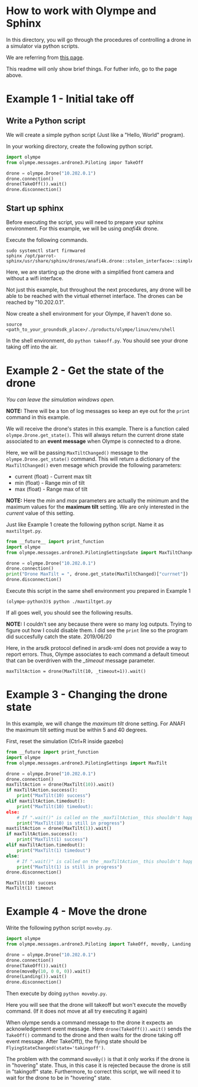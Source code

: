 # How to work with Olympe and Sphinx
In this directory, you will go through the procedures of controlling a drone in a simulator via python scripts.

We are referring from [this page](https://developer.parrot.com/docs/olympe/userguide.html).

This readme will only show brief things. For futher info, go to the page above.

# Example 1 - Initial take off
## Write a Python script
We will create a simple python script (Just like a "Hello, World" program).

In your working directory, create the following python script.
```python
import olympe
from olympe.messages.ardrone3.Piloting impor TakeOff

drone = olympe.Drone("10.202.0.1")
drone.connection()
drone(TakeOff()).wait()
drone.disconnection()
```

## Start up sphinx
Before executing the script, you will need to prepare your sphinx environment. For this example, we will be using _anafi4k_ drone.

Execute the following commands.
```
sudo systemctl start firmwared
sphinx /opt/parrot-sphinx/usr/share/sphinx/drones/anafi4k.drone::stolen_interface=::simple_front_cam=true
```

Here, we are starting up the drone with a simplified front camera and without a wifi interface.

Not just this example, but throughout the next procedures, any drone will be able to be reached with the virtual ethernet interface. The drones can be reached by "10.202.0.1".

Now create a shell environment for your Olympe, if haven't done so.
```
source <path_to_your_groundsdk_place>/./products/olympe/linux/env/shell
```

In the shell environment, do `python takeoff.py`.
You should see your drone taking off into the air.

# Example 2 - Get the state of the drone
_You can leave the simulation windows open._

__NOTE:__ There will be a ton of log messages so keep an eye out for the `print` command in this example.

We will receive the drone's states in this example. There is a function caled `olympe.Drone.get_state()`. This will always return the current drone state associated to an __event message__ when Olympe is connected to a drone.

Here, we will be passing `MaxTiltChanged()` message to the `olympe.Drone.get_state()` command. This will return a dictionary of the `MaxTiltChanged()` even mesage which provide the following parameters:
* current (float) - Current max tilt
* min (float) - Range min of tilt
* max (float) - Range max of tilt

__NOTE:__ Here the _min_ and _max_ parameters are actually the minimum and the maximum values for the __maximum tilt__ setting. We are only interested in the _current_ value of this setting.

Just like Example 1 create the following python script. Name it as `maxtiltget.py`.
```python
from __future__ import print_function
import olympe
from olympe.messages.ardrone3.PilotingSettingsSate import MaxTiltChanged

drone = olympe.Drone("10.202.0.1")
drone.connection()
print("Drone MaxTilt = ", drone.get_state(MaxTiltChanged)["currnet"])
drone.disconnection()
```

Execute this script in the same shell environment you prepared in Example 1
```
(olympe-python3)$ python ./maxtiltget.py
```

If all goes well, you should see the following results. 

__NOTE:__ I couldn't see any because there were so many log outputs. Trying to figure out how I could disable them. I did see the `print` line so the program did succesfully catch the state. 2019/06/20


Here, in the arsdk protocol defined in arsdk-xml does not provide a way to report errors. Thus, Olympe associates to each command a default timeout that can be overdriven with the *_timeout* message parameter.
```
maxTiltAction = drone(MaxTilt(10, _timeout=1)).wait()
```

# Example 3 - Changing the drone state

In this example, we will change the _maximum tilt_ drone setting.
For ANAFI the maximum tilt setting must be within 5 and 40 degrees.

First, reset the simulation (Ctrl+R inside gazebo)


```python
from __future import print_function
import olympe
from olympe.messages.ardrone3.PilotingSettings import MaxTilt

drone = olympe.Drone("10.202.0.1")
drone.connection()
maxTiltAction = drone(MaxTilt(10)).wait()
if maxTiltAction.success():
    print("MaxTilt(10) success")
elif maxtiltAction.timedout():
    print("MaxTilt(10) timedout):
else:
    # If ".wait()" is called on the _maxTiltAction_ this shouldn't happen
    print("MaxTilt(10) is still in progress")
maxtiltAction = drone(MaxTilt(1)).wait()
if maxTiltAction.success():
    print("MaxTilt(1) success")
elif maxTiltAction.timedout():
    print("MaxTilt(1) timedout")
else:
    # If ".wait()" is called on the _maxTiltAction_ this shouldn't happen
    print("MaxTilt(1) is still in progress")
drone.disconnection()
```


```
MaxTilt(10) success
MaxTilt(1) timeout
```

# Example 4 - Move the drone

Write the following python script `moveby.py`.
```python
import olympe
from olympe.messages.ardrone3.Piloting import TakeOff, moveBy, Landing

drone = olympe.Drone("10.202.0.1")
drone.connection()
drone(TakeOff()).wait()
drone(moveBy(10, 0 0, 0)).wait()
drone(Landing()).wait()
drone.disconnection()
```

Then execute by doing `python moveby.py`.

Here you will see that the drone will takeoff but won't execute the moveBy command. (If it does not move at all try executing it again)

When olympe sends a command message to the drone it expects an acknowledgement event message. Here `drone(TakeOff()).wait()` sends the `TakeOff()` command to the drone and then waits for the drone taking off event message. After TakeOff(), the flying state should be `FlyingStateChanged(state='takingoff')`. 

The problem with the command `moveBy()` is that it only works if the drone is in "hovering" state. Thus, in this case it is rejected because the drone is still in "takingoff" state. Furthermore, to correct this script, we will need it to wait for the drone to be in "hovering" state.
